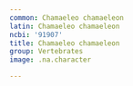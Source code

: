 ```yaml
---
common: Chamaeleo chamaeleon
latin: Chamaeleo chamaeleon
ncbi: '91907'
title: Chamaeleo chamaeleon
group: Vertebrates
image: .na.character

---
```

